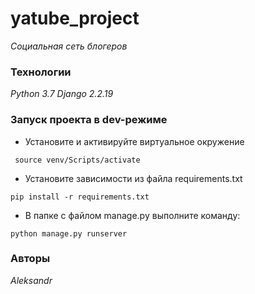 # yatube_project
_Социальная сеть блогеров_
### Технологии
_Python 3.7_
_Django 2.2.19_
### Запуск проекта в dev-режиме
- Установите и активируйте виртуальное окружение
```
 source venv/Scripts/activate
 ```
- Установите зависимости из файла requirements.txt
```
pip install -r requirements.txt
``` 
- В папке с файлом manage.py выполните команду:
```
python manage.py runserver
```
### Авторы
_Aleksandr_